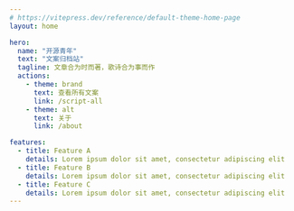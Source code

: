 ```yaml
---
# https://vitepress.dev/reference/default-theme-home-page
layout: home

hero:
  name: "开源青年"
  text: "文案归档站"
  tagline: 文章合为时而著，歌诗合为事而作
  actions:
    - theme: brand
      text: 查看所有文案
      link: /script-all
    - theme: alt
      text: 关于
      link: /about

features:
  - title: Feature A
    details: Lorem ipsum dolor sit amet, consectetur adipiscing elit
  - title: Feature B
    details: Lorem ipsum dolor sit amet, consectetur adipiscing elit
  - title: Feature C
    details: Lorem ipsum dolor sit amet, consectetur adipiscing elit
---
```


